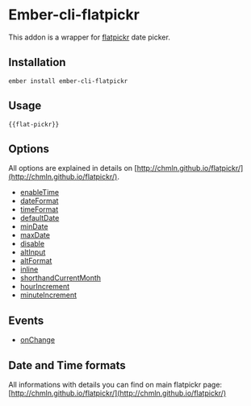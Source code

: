 # Ember-cli-flatpickr

This addon is a wrapper for [flatpickr](http://chmln.github.io/flatpickr/) date picker.

## Installation

`ember install ember-cli-flatpickr`

## Usage

`{{flat-pickr}}`

## Options

All options are explained in details on [http://chmln.github.io/flatpickr/](http://chmln.github.io/flatpickr/).

* [enableTime](http://chmln.github.io/flatpickr/)
* [dateFormat](http://chmln.github.io/flatpickr/)
* [timeFormat](http://chmln.github.io/flatpickr/)
* [defaultDate](http://chmln.github.io/flatpickr/)
* [minDate](http://chmln.github.io/flatpickr/)
* [maxDate](http://chmln.github.io/flatpickr/)
* [disable](http://chmln.github.io/flatpickr/)
* [altInput](http://chmln.github.io/flatpickr/)
* [altFormat](http://chmln.github.io/flatpickr/)
* [inline](http://chmln.github.io/flatpickr/)
* [shorthandCurrentMonth](http://chmln.github.io/flatpickr/)
* [hourIncrement](http://chmln.github.io/flatpickr/)
* [minuteIncrement](http://chmln.github.io/flatpickr/)

## Events

* [onChange](http://chmln.github.io/flatpickr/)

## Date and Time formats

All informations with details you can find on main flatpickr page: [http://chmln.github.io/flatpickr/](http://chmln.github.io/flatpickr/)

